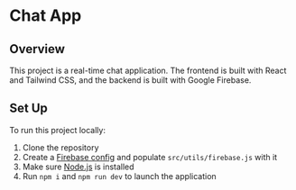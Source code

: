 # Chat App

## Overview

This project is a real-time chat application. The frontend is built with React and Tailwind CSS, and the backend is built with Google Firebase.

## Set Up

To run this project locally:
1. Clone the repository
2. Create a [Firebase config](https://firebase.google.com/) and populate `src/utils/firebase.js` with it
3. Make sure [Node.js](https://nodejs.org/en/download) is installed
4. Run `npm i` and `npm run dev` to launch the application
